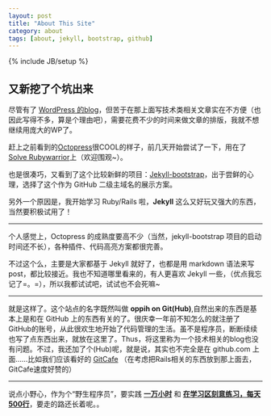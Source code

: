 ```yaml
---
layout: post
title: "About This Site"
category: about
tags: [about, jekyll, bootstrap, github]
---
```

{% include JB/setup %}

## 又新挖了个坑出来
尽管有了 [WordPress 的blog](http://blog.oppih.me)，但苦于在那上面写技术类相关文章实在不方便（也因此写得不多，算是个理由吧），需要花费不少的时间来做文章的排版，我就不想继续用庞大的WP了。

赶上之前看到的[Octopress](http://octopress.org)很COOL的样子，前几天开始尝试了一下，用在了[Solve Rubywarrior](http://oppih.github.com/rubywarrior-solve/)上（欢迎围观~）。

也是很凑巧，又看到了这个比较新鲜的项目：[Jekyll-bootstrap](http://jekyll-bootstrap.com)，出于尝鲜的心理，选择了这个作为 GitHub 二级主域名的展示方案。

另外一个原因是，我开始学习 Ruby/Rails 啦，**Jekyll** 这么又好玩又强大的东西，当然要积极试用了！

----
个人感觉上，Octopress 的成熟度要高不少（当然，jekyll-bootstrap 项目的启动时间还不长），各种插件、代码高亮方案都很完善。

不过这个么，主要是大家都基于 Jekyll 就好了，也都是用 markdown 语法来写 post，都比较接近。我也不知道哪里看来的，有人更喜欢 Jekyll 一些，（优点我忘记了=。=），所以我都试试吧，试试也不会死嘛~

----
就是这样了。这个站点的名字既然叫做 **oppih on Git(Hub)**,自然出来的东西是基本上是和在 GitHub 上的东西有关的了。很庆幸一年前不知怎么的就注册了GitHub的账号，从此很欢生地开始了代码管理的生活。虽不是程序员，断断续续也写了点东西出来，就放在这里了。Thus，将这里称为一个技术相关的blog也没有问题。不过，我还加了个(Hub)呢，就是说，其实也不完全是在 github.com 上面……比如我们应该看好的 [GitCafe](http://gitcafe.com) （在考虑把Rails相关的东西放到那上面去，GitCafe速度好赞的）

----
说点小野心，作为个“野生程序员”，要实践 [**一万小时**](http://www.geekonomics10000.com/519) 和 [**在学习区刻意练习，每天500行**](http://www.yangzhiping.com/tech/learn-program-psychology.html)，要走的路还长着呢。。
